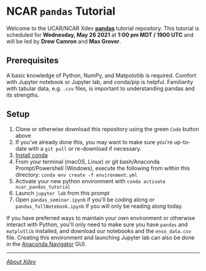NCAR `pandas` Tutorial
===
Welcome to the UCAR/NCAR Xdev [**pandas**](https://pandas.pydata.org) tutorial repository. This tutorial is scheduled for **Wednesday, May 26 2021** at **1:00 pm MDT / 1900 UTC** and will be led by **Drew Camron** and **Max Grover**.

## Prerequisites
A basic knowledge of Python, NumPy, and Matpolotlib is required. Comfort with Jupyter notebook or Jupyter lab, and conda/pip is helpful. Familiarity with tabular data, e.g. `.csv` files, is important to understanding pandas and its strengths.

## Setup
1. Clone or otherwise download this repository using the green `Code` button above
1. If you've already done this, you may want to make sure you're up-to-date with a `git pull` or re-download if necessary.
1. [Install conda](https://conda.io/projects/conda/en/latest/user-guide/install/index.html)
1. From your terminal (macOS, Linux) or git bash/Anaconda Prompt/Powershell (Windows), execute the following from within this directory: `conda env create -f environment.yml`
1. Activate your new python environment with `conda activate ncar_pandas_tutorial`
1. Launch `jupyter lab` from this prompt
1. Open `pandas_seminar.ipynb` if you'll be coding along or `pandas_fullNotebook.ipynb` if you will only be reading along today.

If you have preferred ways to maintain your own environment or otherwise interact with Python, you'll only need to make sure you have `pandas` and `matplotlib` installed, and download our notebooks and the `enso_data.csv` file. Creating this environment and launching Jupyter lab can also be done in the [Anaconda Navigator](https://docs.anaconda.com/anaconda/install/) GUI.

---
[*About Xdev*](https://ncar.github.io/xdev/)
